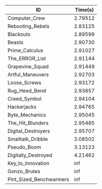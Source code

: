 |ID|Time(s)|
|-|-|
|Computer_Crew|2.79512|
|Rebooting_Rebels|2.83125|
|Blackouts|2.89599|
|Beasts|2.90730|
|Prime_Calculus|2.91027|
|The_ERROR_List|2.91144|
|Grapevine_Squad|2.91449|
|Artful_Maneuvers|2.92703|
|Loose_Screws|2.93172|
|Rug_Heed_Bend|2.93857|
|Creed_Symbol|2.94104|
|Hackerjacks|2.94765|
|Byte_Mechanics|2.95045|
|The_Hit_Blunders|2.95485|
|Digital_Destroyers|2.95707|
|Smalltalk_Dribble|3.08502|
|Pseudo_Boom|3.13123|
|Digitally_Destroyed|4.21462|
|Key_to_Innovation|inf|
|Gonzo_Brutes|inf|
|Pint_Sized_Benchwarmers|inf|
